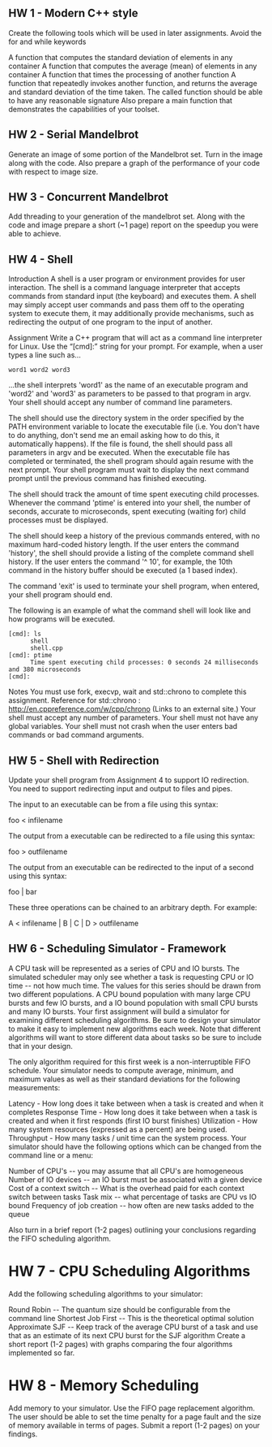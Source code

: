 ## HW 1 - Modern C++ style

Create the following tools which will be used in later assignments.  Avoid the for and while keywords

A function that computes the standard deviation of elements in any container
A function that computes the average (mean) of elements in any container
A function that times the processing of another function
A function that repeatedly invokes another function, and returns the average and standard deviation of the time taken.
The called function should be able to have any reasonable signature
Also prepare a main function that demonstrates the capabilities of your toolset.

## HW 2 - Serial Mandelbrot

Generate an image of some portion of the Mandelbrot set.  Turn in the image along with the code.  Also prepare a graph of the performance of your code with respect to image size.

## HW 3 - Concurrent Mandelbrot

Add threading to your generation of the mandelbrot set.  Along with the code and image prepare a short (~1 page) report on the speedup you were able to achieve.

## HW 4 - Shell

Introduction
A shell is a user program or environment provides for user interaction. The shell is a command language interpreter that accepts commands from standard input (the keyboard) and executes them. A shell may simply accept user commands and pass them off to the operating system to execute them, it may additionally provide mechanisms, such as redirecting the output of one program to the input of another.

Assignment
Write a C++ program that will act as a command line interpreter for Linux. Use the “[cmd]:” string for your prompt. For example, when a user types a line such as…

    word1 word2 word3

...the shell interprets 'word1' as the name of an executable program and 'word2' and 'word3' as parameters to be passed to that program in argv. Your shell should accept any number of command line parameters.

The shell should use the directory system in the order specified by the PATH environment variable to locate the executable file (i.e. You don't have to do anything, don't send me an email asking how to do this, it automatically happens). If the file is found, the shell should pass all parameters in argv and be executed. When the executable file has completed or terminated, the shell program should again resume with the next prompt. Your shell program must wait to display the next command prompt until the previous command has finished executing.

The shell should track the amount of time spent executing child processes. Whenever the command 'ptime' is entered into your shell, the number of seconds, accurate to microseconds, spent executing (waiting for) child processes must be displayed.

The shell should keep a history of the previous commands entered, with no maximum hard-coded history length. If the user enters the command 'history', the shell should provide a listing of the complete command shell history. If the user enters the command '^ 10', for example, the 10th command in the history buffer should be executed (a 1 based index).

The command 'exit' is used to terminate your shell program, when entered, your shell program should end.

The following is an example of what the command shell will look like and how programs will be executed.

    [cmd]: ls
          shell
          shell.cpp
    [cmd]: ptime
          Time spent executing child processes: 0 seconds 24 milliseconds and 380 microseconds
    [cmd]:
Notes
You must use fork, execvp, wait and std::chrono to complete this assignment.
Reference for std::chrono : http://en.cppreference.com/w/cpp/chrono (Links to an external site.)
Your shell must accept any number of parameters.
Your shell must not have any global variables.
Your shell must not crash when the user enters bad commands or bad command arguments.

## HW 5 - Shell with Redirection

Update your shell program from Assignment 4 to support IO redirection.  You need to support redirecting input and output to files and pipes.

 

The input to an executable can be from a file using this syntax:

foo < infilename

 

The output from a executable can be redirected to a file using this syntax:

foo > outfilename

 

The output from an executable can be redirected to the input of a second using this syntax:

foo | bar

 

These three operations can be chained to an arbitrary depth.  For example:

A < infilename | B | C | D > outfilename

## HW 6 - Scheduling Simulator - Framework

A CPU task will be represented as a series of CPU and IO bursts.  The simulated scheduler may only see whether a task is requesting CPU or IO time -- not how much time. The values for this series should be drawn from two different populations.  A CPU bound population with many large CPU bursts and few IO bursts, and a IO bound population with small CPU bursts and many IO bursts.  Your first assignment will build a simulator for examining different scheduling algorithms.  Be sure to design your simulator to make it easy to implement new algorithms each week.  Note that different algorithms will want to store different data about tasks so be sure to include that in your design.

  The only algorithm required for this first week is a non-interruptible FIFO schedule.  Your simulator needs to compute average, minimum, and maximum values as well as their standard deviations for the following measurements:

Latency - How long does it take between when a task is created and when it completes
Response Time - How long does it take between when a task is created and when it first responds (first IO burst finishes)
Utilization - How many system resources (expressed as a percent) are being used.
Throughput - How many tasks / unit time can the system process.
Your simulator should have the following options which can be changed from the command line or a menu:

Number of CPU's -- you may assume that all CPU's are homogeneous
Number of IO devices -- an IO burst must be associated with a given device
Cost of a context switch -- What is the overhead paid for each context switch between tasks
Task mix -- what percentage of tasks are CPU vs IO bound
Frequency of job creation -- how often are new tasks added to the queue
 

Also turn in a brief report (1-2 pages) outlining your conclusions regarding the FIFO scheduling algorithm.

# HW 7 - CPU Scheduling Algorithms

Add the following scheduling algorithms to your simulator:

Round Robin -- The quantum size should be configurable from the command line
Shortest Job First -- This is the theoretical optimal solution
Approximate SJF -- Keep track of the average CPU burst of a task and use that as an estimate of its next CPU burst for the SJF algorithm
Create a short report (1-2 pages) with graphs comparing the four algorithms implemented so far.

# HW 8 - Memory Scheduling

Add memory to your simulator.  Use the FIFO page replacement algorithm.  The user should be able to set the time penalty for a page fault and the size of memory available in terms of pages.  Submit a report (1-2 pages) on your findings.